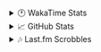<details>
  <summary>🕐 WakaTime Stats</summary><br/>

<!--START_SECTION:waka-->
![Code Time](http://img.shields.io/badge/Code%20Time-47%20hrs%2021%20mins-blue)

![Profile Views](http://img.shields.io/badge/Profile%20Views-3-blue)

![Lines of code](https://img.shields.io/badge/From%20Hello%20World%20I%27ve%20Written-4.1%20million%20lines%20of%20code-blue)

**🐱 My GitHub Data** 

> 📦 517.3 kB Used in GitHub's Storage 
 > 
> 🏆 650 Contributions in the Year 2025
 > 
> 💼 Opted to Hire
 > 
> 📜 13 Public Repositories 
 > 
> 🔑 13 Private Repositories 
 > 
**I'm an Early 🐤** 

```text
🌞 Morning                1817 commits        ███░░░░░░░░░░░░░░░░░░░░░░   10.35 % 
🌆 Daytime                7015 commits        ██████████░░░░░░░░░░░░░░░   39.96 % 
🌃 Evening                6660 commits        █████████░░░░░░░░░░░░░░░░   37.94 % 
🌙 Night                  2062 commits        ███░░░░░░░░░░░░░░░░░░░░░░   11.75 % 
```
📅 **I'm Most Productive on Monday** 

```text
Monday                   2961 commits        ████░░░░░░░░░░░░░░░░░░░░░   16.87 % 
Tuesday                  2225 commits        ███░░░░░░░░░░░░░░░░░░░░░░   12.68 % 
Wednesday                2186 commits        ███░░░░░░░░░░░░░░░░░░░░░░   12.45 % 
Thursday                 2840 commits        ████░░░░░░░░░░░░░░░░░░░░░   16.18 % 
Friday                   1897 commits        ███░░░░░░░░░░░░░░░░░░░░░░   10.81 % 
Saturday                 2573 commits        ████░░░░░░░░░░░░░░░░░░░░░   14.66 % 
Sunday                   2872 commits        ████░░░░░░░░░░░░░░░░░░░░░   16.36 % 
```


📊 **This Week I Spent My Time On** 

```text
🕑︎ Time Zone: Asia/Barnaul

💬 Programming Languages: 
PHP                      4 hrs 13 mins       ███████████████░░░░░░░░░░   60.94 % 
SQL                      1 hr 9 mins         ████░░░░░░░░░░░░░░░░░░░░░   16.62 % 
Twig                     17 mins             █░░░░░░░░░░░░░░░░░░░░░░░░   04.24 % 
Bash                     13 mins             █░░░░░░░░░░░░░░░░░░░░░░░░   03.25 % 
Text                     11 mins             █░░░░░░░░░░░░░░░░░░░░░░░░   02.68 % 

🔥 Editors: 
PhpStorm                 6 hrs 56 mins       █████████████████████████   100.00 % 

💻 Operating System: 
Windows                  6 hrs 56 mins       █████████████████████████   100.00 % 
```

**I Mostly Code in PHP** 

```text
PHP                      24 repos            ████████████░░░░░░░░░░░░░   50.00 % 
Batchfile                11 repos            ██████░░░░░░░░░░░░░░░░░░░   22.92 % 
Markdown                 1 repo              █░░░░░░░░░░░░░░░░░░░░░░░░   02.08 % 
Twig                     1 repo              █░░░░░░░░░░░░░░░░░░░░░░░░   02.08 % 
Pawn                     1 repo              █░░░░░░░░░░░░░░░░░░░░░░░░   02.08 % 
```




 Last Updated on 18/02/2025 00:55:16 UTC
<!--END_SECTION:waka-->
</details>

<details>
  <summary>📈 GitHub Stats</summary><br/>

[![belomaxorka's GitHub stats](https://github-readme-stats.vercel.app/api?username=belomaxorka&theme=buefy)](https://github.com/belomaxorka)
</details>

<details>
  <summary>🎶 Last.fm Scrobbles</summary><br/>

![My scrobbles](https://lastfm-recently-played.vercel.app/api?user=belomaxorka&show_user=header&count=3&footer_style=normal_stats)
</details>
